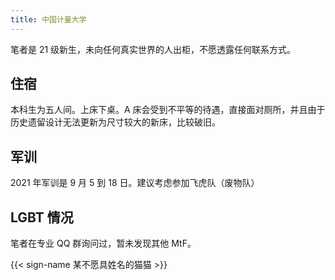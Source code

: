 ```yaml
---
title: 中国计量大学
---
```


笔者是 21 级新生，未向任何真实世界的人出柜，不愿透露任何联系方式。

## 住宿

本科生为五人间。上床下桌。A 床会受到不平等的待遇，直接面对厕所，并且由于历史遗留设计无法更新为尺寸较大的新床，比较破旧。

## 军训

2021 年军训是 9 月 5 到 18 日。建议考虑参加飞虎队（废物队）

## LGBT 情况

笔者在专业 QQ 群询问过，暂未发现其他 MtF。

{{< sign-name 某不愿具姓名的猫猫 >}}
